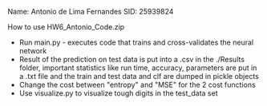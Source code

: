 Name: Antonio de Lima Fernandes
SID: 25939824

How to use HW6_Antonio_Code.zip
- Run main.py - executes code that trains and cross-validates the neural network
- Result of the prediction on test data is put into a .csv in the ./Results folder, important statistics like run time, accuracy, parameters are put in a .txt file and the train and test data and clf are dumped in pickle objects
- Change the cost between "entropy" and "MSE" for the 2 cost functions
- Use visualize.py to visualize tough digits in the test_data set